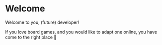 # Welcome

Welcome to you, (future) developer!

If you love board games, and you would like to adapt one online, you have come to the right place :hugs:
